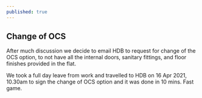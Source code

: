 ```yaml
---
published: true
---
```

## Change of OCS

After much discussion we decide to email HDB to request for change of the OCS option, to not have all the internal doors, sanitary fittings, and floor finishes provided in the flat.

We took a full day leave from work and travelled to HDB on 16 Apr 2021, 10.30am to sign the change of OCS option and it was done in 10 mins. Fast game.

